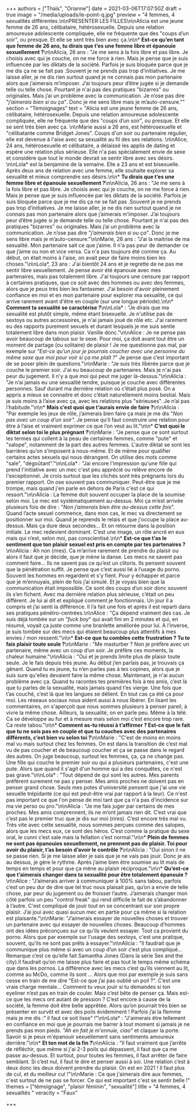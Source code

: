 +++
authors = ["Thaïs", "Orianne"]
date = 2021-03-06T17:07:50Z
draft = true
image = "/media/uploads/le-point-q.jpg"
preview = "4 femmes, 4 sexualités différentes.\n\nPRESENTER LES FILLES\n\nAlicia est une jeune femme de 26 ans, célibataire, hétérosexuelle. Depuis une relation amoureuse adolescente compliquée, elle ne fréquente que des \"coups d’un soir\", ou presque. Et elle se sent très bien avec ça.\n\n* **Est-ce qu’en tant que femme de 26 ans, tu dirais que t’es une femme libre et épanouie sexuellement ?**\n\nAlicia, 26 ans : \"Je me sens à la fois libre et pas libre. Je choisis avec qui je couche, on ne me force à rien. Mais je pense que je suis influencée par les diktats de la société. Parfois je suis bloquée parce que je me dis ça ne se fait pas .Souvent je ne prends pas trop d’initiatives. Je me laisse aller, je ne dis rien surtout quand je ne connais pas mon partenaire alors que j’aimerais m’imposer. J’ai toujours peur d’être jugée si je demande telle ou telle chose. Pourtant je n'ai pas des pratiques \"bizarres\" ou originales. Mais j’ai un problème avec la communication. Je n’ose pas dire \"_j’aimerais bien si ou ça\"_. Donc je me sens libre mais je m’auto-censure.\""
section = "Témoignages"
text = "Alicia est une jeune femme de 26 ans, célibataire, hétérosexuelle. Depuis une relation amoureuse adolescente compliquée, elle ne fréquente que des \"coups d’un soir\", ou presque. Et elle se sent très bien avec ça. \n\nMarie aussi a 26 ans, est hétérosexuelle et \"célibatante comme Bridget Jones\". Coups d'un soir ou partenaire régulier, elle est devenue à l'aise avec sa sexualité au fil des ses relations. \n\nAlice, 24 ans,  hétérosexuelle et célibataire, a délaissé les applis de dating et espère une relation plus sérieuse. Elle n'a pas spécialement envie de sexe et considère que tout le monde devrait se sentir libre avec ses désirs.  \n\nLola* est la benjamine de la semaine. Elle a 23 ans et est bisexuelle. Après deux ans de relation avec une femme, elle souhaite explorer sa sexualité et mieux comprendre ses désirs.\n\n* **Tu dirais que t’es une femme libre et épanouie sexuellement ?**\n\nAlicia, 26 ans : \"Je me sens à la fois libre et pas libre. Je choisis avec qui je couche, on ne me force à rien. Mais je pense que je suis influencée par les diktats de la société. Parfois je suis bloquée parce que je me dis ça ne se fait pas .Souvent je ne prends pas trop d’initiatives. Je me laisse aller, je ne dis rien surtout quand je ne connais pas mon partenaire alors que j’aimerais m’imposer. J’ai toujours peur d’être jugée si je demande telle ou telle chose. Pourtant je n'ai pas des pratiques \"bizarres\" ou originales. Mais j’ai un problème avec la communication. Je n’ose pas dire \"_j’aimerais bien si ou ça\"_. Donc je me sens libre mais je m’auto-censure.\"\n\nMarie, 26 ans : \"J’ai la maitrise de ma sexualité. Mon partenaire sait ce que j’aime. Il n'a pas peur de demander ce que j’aime ou non et vice versa. Ca n'a pas toujours été comme ça. Au début, on était moins à l'aise, on avait peur de faire moins bien les choses.\"\n\nLola*, 23 ans : J'ai bientôt 24 ans et je regrette de ne pas me sentir libre sexuellement. Je pense avoir été épanouie avec mes partenaires, mais pas totalement libre. J'ai toujours une censure par rapport à certaines pratiques, que ce soit avec des hommes ou avec des femmes, alors que je peux très bien les fantasmer. J'ai besoin d'avoir pleinement confiance en moi et en mon partenaire pour explorer ma sexualité, ce qui arrive rarement avant d'être en couple (sur une longue période).\n\n* **Comment ta sexualité se caractérise ?**\n\nLola* : \"Je dirais que ma sexualité est plutôt simple, même étant bisexuelle. Je n'utilise pas de sextoys ou autres accessoires, je n'ai jamais joué de rôle etc. J'ai rarement eu des rapports purement sexuels et durant lesquels je me suis sentie totalement libre dans mon plaisir. Vanille donc.\"\n\nAlice : Je ne pense pas avoir beaucoup de tabous sur le sexe. Pour moi, ça doit avant tout être un moment de partage (ou solitaire) de plaisir ! Je me questionne pas mal, par exemple sur _\"Est-ce qu’un jour je pourrais coucher avec une personne du même sexe que moi pour voir si ça me plaît ?_\" Je pense que c’est important de se poser plein de questions.\"\n\nMarie : \"Je suis très libérée parce que je couche le premier soir. J'ai eu beaucoup de partenaires. Mais je n'ai pas  peur du jugement. Il n'y a que moi qui peut me juger là-dessus.\"\n\nAlicia : \"Je n’ai jamais eu une sexualité tendre, puisque je couche avec différentes personnes. Sauf durant ma dernière relation où c’était plus posé. On a appris a mieux se connaitre et donc c’était naturellement moins bestial. Mais je suis moins à l’aise avec ça, avec les relations plus \"sérieuses\". Je n’ai pas l’habitude.\"\n\n* **Mais c’est quoi que t’aurais envie de faire ?**\n\nAlicia : \"Par exemple les jeux de rôle, j’aimerais bien faire ça mais je me dis \"_Non pas avec un coup d’un soir\"._ Je pense qu’il faut construire une relation pour être à l’aise et vraiment exprimer ce que l’on veut au lit.\"\n\n* **C’est quoi le diktat selon toi le plus prégnant ?**\n\nMarie : \"Je pense que ce sont surtout les termes qui collent à la peau de certaines femmes, comme \"pute\" et \"salope\", notamment de la part des autres femmes. L'autre diktat se sont les barrières qu’on s’imposent à nous-même. Et de même pour qualifier certains actes sexuels qui nous dérangent. On utilise des mots comme \"sale\", \"dégoûtant\".\"\n\nLola* : \"Jai encore l'impression qu'une fille qui prend l'initiative avec un mec c'est peu apprécié ou relève encore de l'exceptionnel. Je crois surtout que les clichés sont très prégnants lors du premier rapport. On ose souvent pas communiquer. Peut-être que je me trompe, mais quand j'en parle en dehors de Paris c'est ce qui ressort.\"\n\nAlicia : La femme doit souvent occuper la place de la soumise selon moi. Le mec est systématiquement au-dessus. Moi ça m’est arrivée plusieurs fois de dire : \"_Non j’aimerais bien être au-dessus cette fois_\". Quand l’acte sexuel commence, dans mon cas, le mec va directement se positionner sur moi. Quand je reprends le relais et que j'occupe la place au-dessus. Mais ça dure deux secondes… Et on retourne dans la position initiale. Le mec redevient dominant. C’est une image, un rôle ancré en eux mais qui n’est, selon moi, pas conscientisé.\n\n* **Est-ce que t’as le sentiment que ton plaisir sexuel est pris en compte par tes partenaires ?**\n\nAlicia : Ah non (rires). Ca m’arrive rarement de prendre du plaisir ou alors il faut que je décide, que je mène la danse. Les mecs ne savent pas comment faire... Ils ne savent pas ce qu’est un clitoris. Ils pensent souvent que la pénétration suffit. Je pense que c’est aussi lié à l’usage du porno. Souvent les hommes en regardent et s’y fient. Pour y échapper et parce que je m’ennuyais, plein de fois j’ai simulé. Et je voyais bien que la communication était impossible. Ce sont des coups d’un soir donc souvent ils s’en fichent. Avec ma dernière relation plus sérieuse, c’était un peu différent. Je lui ai dit et expliqué comment je fonctionnais. Un jour il a compris et j’ai senti la différence. Il l’a fait une fois et après il est reparti dans ses pratiques pénétro-centrées.\n\nAlice : \"Ça dépend vraiment des cas. Je suis déjà tombée sur un _\"fuck boy_\" qui avait fini en 2 minutes et qui, en résumé, voyait ça juste comme une branlette améliorée pour lui. A l’inverse, je suis tombée sur des mecs qui étaient beaucoup plus attentifs à mes envies / mon ressenti.\"\n\n* **Est-ce que tu combles cette frustration ? Tu te fais plaisir toute seule ?**\n\nMarie : \"Me masturber ? Non je préfère avec un partenaire, même avec un coup d’un soir. Je préfère ces moments, la chaleur humaine.\"\n\nAlicia : \"Oui et je prends limite plus de plaisir toute seule. Je le fais depuis très jeune. Au début j’en parlais pas, je trouvais ça gênant. Quand tu es jeune, tu n’en parles pas à tes copines, alors que je suis sure qu'elles devaient faire la même chose. Maintenant, je n'ai aucun problème avec ça. Quand tu racontes tes premières fois à tes amis, c’est là que tu parles de la sexualité, mais jamais quand t’es vierge. Une fois que t’as couché, c’est là que les langues se délient. En tout cas ça été ça pour moi. Les réseaux sociaux nous aident aussi à nous libérer. En lisant les commentaires, on s'aperçoit que nous sommes plusieurs à penser pareil, à vivre la même chose. Ailleurs, la sexualité, on en parle peu. Même à la télé. Ca se développe au fur et à mesure mais selon moi c’est encore trop rare. Ca reste tabou.\"\n\n* **Comment as-tu réussi à t’affirmer ? Est-ce que le fait que tu ne sois pas en couple et que tu couches avec des partenaires différents, c’est bien vu selon toi ?**\n\nMarie : \"C'est de moins en moins mal vu mais surtout chez les femmes. On est dans la transition de c’est mal vu de pas coucher et de beaucoup coucher et ça se passe dans le regard des autres. On juge beaucoup, surtout les femmes, ça, ça ne change pas. Une fille qui couche le premier soir ou qui a plusieurs partenaires, c'est une pute. Alors que quand il s'agit d'un homme qui a des conquêtes, ce n'est pas grave.\"\n\nLola* : \"Tout dépend de qui sont les autres. Mes parents préfèrent surement ne pas y penser. Mes amis proches ne doivent pas en penser grand chose. Seuls mes potes d'université pensent que j'ai une vie sexuelle trépidante (ce qui est peut-être vrai par rapport à la leur). Ce n'est pas important ce que l'on pense de moi tant que ça n'a pas d'incidence sur ma vie perso ou pro.\"\n\nAlicia : \"Je me fais juger par certains de mes proches. Mes amis comprennent, ils ne m’ont jamais rien dit. C’est vrai que c’est pas le premier truc que je dis sur moi (rires). C’est encore très mal vu. Très vite avec cette sexualité, nous sommes perçues comme des salopes, alors que les mecs eux, ce sont des héros. C’est comme la pratique du sexe oral, le cunni c’est sale mais la fellation c’est normal.\"\n\n* **Plein de femmes ne sont pas épanouies sexuellement, ne prennent pas de plaisir. Toi pour avoir du plaisir, t’as besoin d’avoir le contrôle ?**\n\nAlicia : \"Oui sinon il ne se passe rien. Si je me laisse aller je sais que je ne vais pas jouir. Donc je ais au dessus, je gère le rythme. Après j’aime bien être soumise au lit mais de temps en temps et pour que ça mène au plaisir réciproque.\"\n\n* **Qu’est-ce que t’aimerais changer dans ta sexualité pour être totalement épanouie ?**\n\nAlice : \"J’aimerais arriver à communiquer à 100% sans tabou, parfois c’est un peu dur de dire que tel truc nous plaisait pas, qu’on a envie de telle chose, par peur du jugement ou de froisser l’autre. J’aimerais changer mon côté parfois un peu \"control freak\" qui rend difficile le fait de s’abandonner à l’autre.  C'est compliqué de jouir tout en se concentrant  sur son propre plaisir. J’ai joui avec quasi aucun mec en partie pour ça même si la relation est plaisante.\"\n\nMarie: \"J’aimerais essayer de nouvelles choses et trouver un partenaire avec qui essayer de nouvelles choses. Beaucoup d’hommes ont des idées préconçues sur ce qu’ils veulent essayer. Tout ca provient du porno. Alors que par exemple sur l'usage des sextoys, c'est une pratique, souvent, qu'ils ne sont pas prêts à essayer.\"\n\nAlicia : \"Il faudrait que je communique plus même si avec un coup d’un soir c’est plus compliqué… Remarque c’est ce qu’elle fait Samantha Jones (Dans la série Sex and the city).Il faudrait qu’on me laisse plus faire et pas tout le temps même schéma que dans les pornos. La différence avec les mecs c’est qu’ils viennent au lit, comme au McDo, comme ils sont … Alors que moi par exemple je suis sans cesse en train de me dire \"Est-ce que j’ai pas oublié un poil ?\". C’est une vraie charge mentale… Comment tu veux jouir si tu demandes si ton eyeliner n’est pas en train de couler. Mais c’est bête de penser ça. Mais est-ce que les mecs ont autant de pression ? C’est encore à cause de la société, la femme doit être belle apprêtée. Alors qu’on pourrait très bien se présenter en survêt et avec des poils évidemment ! Parfois j’ai la flemme mais je me dis :\" il faut ce soit lisse\" !\"\n\nLola* : \"J'aimerais être tellement en confiance en moi que je pourrais me barrer à tout moment si jamais je ne prends pas mon pieds. _\"Ah en fait je m'ennuie, ciao\"_ et claquer la porte. Savoir si je peux m'épanouir sexuellement sans sentiments amoureux derrière.\"\n\n* **Et ton mot de la fin ?**\n\nAlicia : \"Il faut vraiment que j’arrête de réfléchir, que même si j'ai 2-3 poils qui dépassent, il faut que ça me passe au-dessus. Et surtout, pour toutes les femmes, il faut arrêter de faire semblant. Si c’est nul, il faut le dire et penser aussi à soi. Une relation c’est à deux donc les deux doivent prendre du plaisir. On est en 2021 ! Il faut plus de cul, et du meilleur cul !\"\n\nMarie : Ce que j'aimerais dire aux femmes, c'est surtout de ne pas se forcer. Ce qui est important c'est se sentir belle !"
themes = ["témoignage", "plaisir féminin", "sexualité"]
title = "4 femmes, 4 sexualités "
veracity = "Faux"

+++
